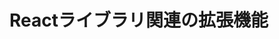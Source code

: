 <!--

Copyright © lvncer
All rights reserved.
Creative Commons Attribution 4.0 License (International): https://creativecommons.org/licenses/by/4.0/legalcode

-->

# Reactライブラリ関連の拡張機能
